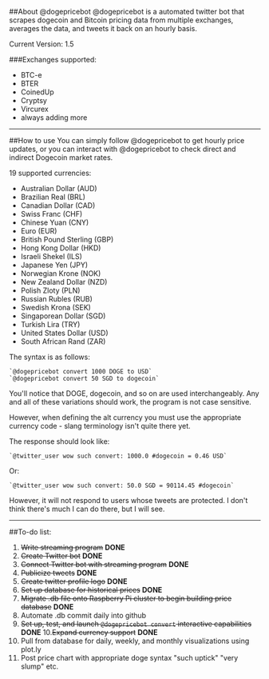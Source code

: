 ##About @dogepricebot
@dogepricebot is a automated twitter bot that scrapes dogecoin and Bitcoin pricing data from multiple exchanges, averages the data, and tweets it back on an hourly basis.

Current Version: 1.5

###Exchanges supported:
+ BTC-e
+ BTER
+ CoinedUp
+ Cryptsy
+ Vircurex
+ always adding more

---

##How to use
You can simply follow @dogepricebot to get hourly price updates, or you can interact with @dogepricebot to check direct and indirect Dogecoin market rates.

19 supported currencies:
+ Australian Dollar (AUD)
+ Brazilian Real (BRL)
+ Canadian Dollar (CAD)
+ Swiss Franc (CHF)
+ Chinese Yuan (CNY)
+ Euro (EUR)
+ British Pound Sterling (GBP)
+ Hong Kong Dollar (HKD)
+ Israeli Shekel (ILS)
+ Japanese Yen (JPY)
+ Norwegian Krone (NOK)
+ New Zealand Dollar (NZD)
+ Polish Zloty (PLN)
+ Russian Rubles (RUB)
+ Swedish Krona (SEK)
+ Singaporean Dollar (SGD)
+ Turkish Lira (TRY)
+ United States Dollar (USD)
+ South African Rand (ZAR)

The syntax is as follows:

    `@dogepricebot convert 1000 DOGE to USD`  
    `@dogepricebot convert 50 SGD to dogecoin`  

You'll notice that DOGE, dogecoin, and so on are used interchangeably. Any and all of these variations should work, the program is not case sensitive.

However, when defining the alt currency you must use the appropriate currency code - slang terminology isn't quite there yet.

The response should look like:

    `@twitter_user wow such convert: 1000.0 #dogecoin = 0.46 USD`

Or:

    `@twitter_user wow such convert: 50.0 SGD = 90114.45 #dogecoin`

However, it will not respond to users whose tweets are protected. I don't think there's much I can do there, but I will see.

---

##To-do list:
1. ~~Write streaming program~~ **DONE**
2. ~~Create Twitter bot~~ **DONE**
3. ~~Connect Twitter bot with streaming program~~ **DONE**
4. ~~Publicize tweets~~ **DONE**
5. ~~Create twitter profile logo~~ **DONE**
6. ~~Set up database for historical prices~~ **DONE**
7. ~~Migrate .db file onto Raspberry Pi cluster to begin building price database~~ **DONE**
8. Automate .db commit daily into github
9. ~~Set up, test, and launch `@dogepricebot convert` interactive capabilities~~ **DONE**
10.~~Expand currency support~~ **DONE**
11. Pull from database for daily, weekly, and monthly visualizations using plot.ly
12. Post price chart with appropriate doge syntax "such uptick" "very slump" etc. 

